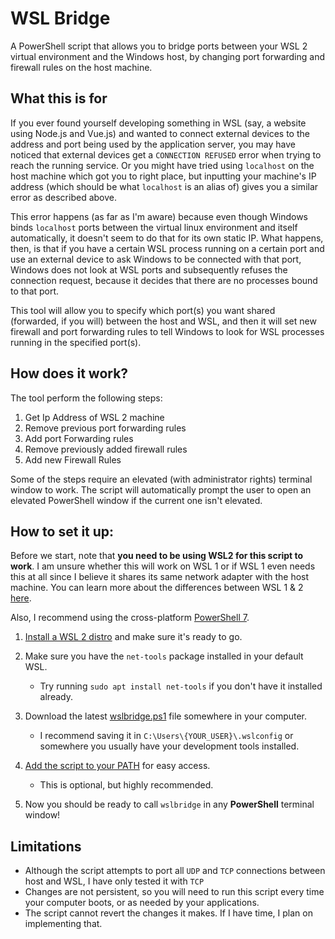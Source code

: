 # WSL Bridge

A PowerShell script that allows you to bridge ports between your WSL 2 virtual environment and the Windows host, by changing port forwarding and firewall rules on the host machine.

## What this is for

If you ever found yourself developing something in WSL (say, a website using Node.js and Vue.js) and wanted to connect external devices to the address and port being used by the application server, you may have noticed that external devices get a `CONNECTION REFUSED` error when trying to reach the running service. Or you might have tried using `localhost` on the host machine which got you to right place, but inputting your machine's IP address (which should be what `localhost` is an alias of) gives you a similar error as described above.

This error happens (as far as I'm aware) because even though Windows binds `localhost` ports between the virtual linux environment and itself automatically, it doesn't seem to do that for its own static IP. What happens, then, is that if you have a certain WSL process running on a certain port and use an external device to ask Windows to be connected with that port, Windows does not look at WSL ports and subsequently refuses the connection request, because it decides that there are no processes bound to that port.

This tool will allow you to specify which port(s) you want shared (forwarded, if you will) between the host and WSL, and then it will set new firewall and port forwarding rules to tell Windows to look for WSL processes running in the specified port(s).

## How does it work?

The tool perform the following steps:

1. Get Ip Address of WSL 2 machine
2. Remove previous port forwarding rules
3. Add port Forwarding rules
4. Remove previously added firewall rules
5. Add new Firewall Rules

Some of the steps require an elevated (with administrator rights) terminal window to work. The script will automatically prompt the user to open an elevated PowerShell window if the current one isn't elevated.

## How to set it up:

Before we start, note that **you need to be using WSL2 for this script to work**. I am unsure whether this will work on WSL 1 or if WSL 1 even needs this at all since I believe it shares its same network adapter with the host machine. You can learn more about the differences between WSL 1 & 2 [here](https://docs.microsoft.com/en-us/windows/wsl/compare-versions).

Also, I recommend using the cross-platform [PowerShell 7](https://docs.microsoft.com/en-us/powershell/scripting/whats-new/what-s-new-in-powershell-70?view=powershell-7.1).

1. [Install a WSL 2 distro](https://docs.microsoft.com/en-us/windows/wsl/install-win10) and make sure it's ready to go.

2. Make sure you have the `net-tools` package installed in your default WSL.

   - Try running `sudo apt install net-tools` if you don't have it installed already.

3. Download the latest [wslbridge.ps1](https://github.com/rogvc/wslbridge/releases/tag/v0.1) file somewhere in your computer.

   - I recommend saving it in `C:\Users\{YOUR_USER}\.wslconfig` or somewhere you usually have your development tools installed.

4. [Add the script to your PATH](https://medium.com/@kevinmarkvi/how-to-add-executables-to-your-path-in-windows-5ffa4ce61a53#:~:text=May%2025%2C%202016%20%C2%B7%202%20min%20read%201,and%20add%20the%20file%20path%20to%20the%20list) for easy access.

   - This is optional, but highly recommended.

5. Now you should be ready to call `wslbridge` in any **PowerShell** terminal window!

## Limitations

- Although the script attempts to port all `UDP` and `TCP` connections between host and WSL, I have only tested it with `TCP`
- Changes are not persistent, so you will need to run this script every time your computer boots, or as needed by your applications.
- The script cannot revert the changes it makes. If I have time, I plan on implementing that.
